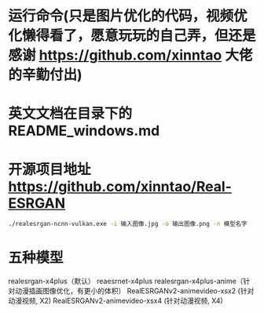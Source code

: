#  运行命令(只是图片优化的代码，视频优化懒得看了，愿意玩玩的自己弄，但还是感谢 https://github.com/xinntao 大佬的辛勤付出)
#  英文文档在目录下的 README_windows.md
#  开源项目地址 https://github.com/xinntao/Real-ESRGAN
```bash
./realesrgan-ncnn-vulkan.exe -i 输入图像.jpg -o 输出图像.png -n 模型名字
```

#  五种模型
realesrgan-x4plus（默认）
reaesrnet-x4plus
realesrgan-x4plus-anime（针对动漫插画图像优化，有更小的体积）
RealESRGANv2-animevideo-xsx2 (针对动漫视频, X2)
RealESRGANv2-animevideo-xsx4 (针对动漫视频, X4)
